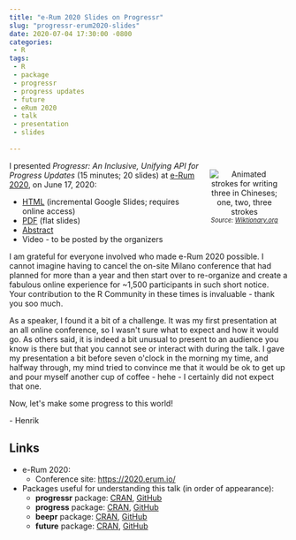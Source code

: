 ```yaml
---
title: "e-Rum 2020 Slides on Progressr"
slug: "progressr-erum2020-slides"
date: 2020-07-04 17:30:00 -0800
categories:
 - R
tags:
 - R
 - package
 - progressr
 - progress updates
 - future
 - eRum 2020
 - talk
 - presentation
 - slides
 
---
```



<div style="width: 25%; margin: 2ex; float: right;"/>
 <center>
   <img src="/post/three_in_chinese.gif" alt="Animated strokes for writing three in Chineses; one, two, three strokes"/>
   <span style="font-size: 80%; font-style: italic;">Source: <a href="https://en.wiktionary.org/wiki/File:%E4%B8%89-order.gif">Wiktionary.org</a></span>
 </center>
</div>

I presented _Progressr: An Inclusive, Unifying API for Progress Updates_ (15 minutes; 20 slides) at [e-Rum 2020](https://2020.erum.io/), on June 17, 2020:

* [HTML](https://docs.google.com/presentation/d/11RymPwL90rPc0dQwpNCnw5KQC_76tuDK7uB7rq26oIg/present#slide=id.g88962cfdb7_0_0) (incremental Google Slides; requires online access)
* [PDF](https://www.jottr.org/presentations/eRum2020/BengtssonH_20200617-progressr-An_Inclusive,_Unifying_API_for_Progress_Updates.pdf) (flat slides)
* [Abstract](https://www.jottr.org/presentations/eRum2020/BengtssonH_20200617-progressr-An_Inclusive,_Unifying_API_for_Progress_Updates.abstract.txt)
* Video - to be posted by the organizers


I am grateful for everyone involved who made e-Rum 2020 possible.  I cannot imagine having to cancel the on-site Milano conference that had planned for more than a year and then start over to re-organize and create a fabulous online experience for ~1,500 participants in such short notice. Your contribution to the R Community in these times is invaluable - thank you soo much.

As a speaker, I found it a bit of a challenge. It was my first presentation at an all online conference, so I wasn't sure what to expect and how it would go. As others said, it is indeed a bit unusual to present to an audience you know is there but that you cannot see or interact with during the talk. I gave my presentation a bit before seven o'clock in the morning my time, and halfway through, my mind tried to convince me that it would be ok to get up and pour myself another cup of coffee - hehe - I certainly did not expect that one.

Now, let's make some progress to this world!

\- Henrik


## Links

* e-Rum 2020:
  - Conference site: https://2020.erum.io/
* Packages useful for understanding this talk (in order of appearance):
  * **progressr** package: [CRAN](https://cran.r-project.org/package=progressr), [GitHub](https://github.com/HenrikBengtsson/progressr)
  * **progress** package: [CRAN](https://cran.r-project.org/package=progress), [GitHub](https://github.com/r-lib/progress)
  * **beepr** package: [CRAN](https://cran.r-project.org/package=beepr), [GitHub](https://github.com/rasmusab/beepr)
  * **future** package: [CRAN](https://cran.r-project.org/package=future), [GitHub](https://github.com/HenrikBengtsson/future)
